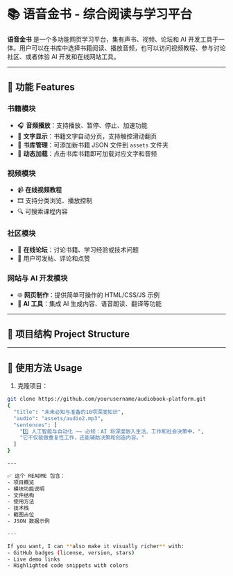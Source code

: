 # 📚 语音金书 - 综合阅读与学习平台

**语音金书** 是一个多功能网页学习平台，集有声书、视频、论坛和 AI 开发工具于一体。用户可以在书库中选择书籍阅读、播放音频，也可以访问视频教程、参与讨论社区、或者体验 AI 开发和在线网站工具。

---

## 🌟 功能 Features

### 书籍模块
- 🎧 **音频播放**：支持播放、暂停、停止、加速功能  
- 📖 **文字显示**：书籍文字自动分页，支持触控滑动翻页  
- 🔗 **书库管理**：可添加新书籍 JSON 文件到 `assets` 文件夹  
- 📄 **动态加载**：点击书库书籍即可加载对应文字和音频  

### 视频模块
- 📹 **在线视频教程**  
- 🎞 支持分类浏览、播放控制  
- 🔍 可搜索课程内容  

### 社区模块
- 💬 **在线论坛**：讨论书籍、学习经验或技术问题  
- 👥 用户可发帖、评论和点赞  

### 网站与 AI 开发模块
- 🌐 **网页制作**：提供简单可操作的 HTML/CSS/JS 示例  
- 🤖 **AI 工具**：集成 AI 生成内容、语音朗读、翻译等功能  

---

## 📁 项目结构 Project Structure


---

## 🚀 使用方法 Usage

1. 克隆项目：
```bash
git clone https://github.com/yourusername/audiobook-platform.git
{
  "title": "未来必知与准备的10项深度知识",
  "audio": "assets/audio2.mp3",
  "sentences": [
    "1️⃣ 人工智能与自动化 —— 必知：AI 将深度嵌入生活、工作和社会决策中。",
    "它不仅能做重复性工作，还能辅助决策和创造内容。"
  ]
}

---

✅ 这个 README 包含：  
- 项目概览  
- 模块功能说明  
- 文件结构  
- 使用方法  
- 技术栈  
- 截图占位  
- JSON 数据示例  

---

If you want, I can **also make it visually richer** with:  
- GitHub badges (license, version, stars)  
- Live demo links  
- Highlighted code snippets with colors  
